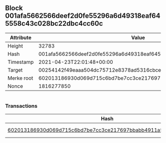 ## Block 001afa5662566deef2d0fe55296a6d49318eaf645558c43c028bc22dbc4cc60c

Attribute | Value
--- | ---
Height | 32783
Hash | 001afa5662566deef2d0fe55296a6d49318eaf645558c43c028bc22dbc4cc60c
Timestamp | 2021-04-23T22:01:48+00:00
Target | 00254142f49eaaa504dc75712e8378ad5316cbcead634704b3734b6271167cc4
Merke root | 602013186930d069d715c6bd7be7cc3ce217697bbabb4911a588e73321cc7e06
Nonce | 1816277850

```

```

### Transactions

Hash | Amount
--- | ---
[602013186930d069d715c6bd7be7cc3ce217697bbabb4911a588e73321cc7e06](602013186930d069d715c6bd7be7cc3ce217697bbabb4911a588e73321cc7e06.md) | 10.00000000 SKEPTI 
